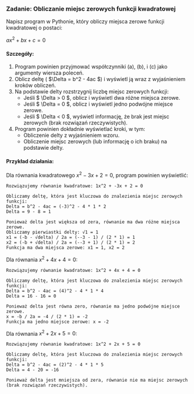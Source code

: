 ### Zadanie: Obliczanie miejsc zerowych funkcji kwadratowej

Napisz program w Pythonie, który obliczy miejsca zerowe funkcji kwadratowej o postaci:

$ax^2 + bx + c = 0$


#### Szczegóły:

1. Program powinien przyjmować współczynniki \(a\), \(b\), i \(c\) jako argumenty wiersza poleceń.
2. Oblicz deltę ( $\Delta = b^2 - 4ac $) i wyświetl ją wraz z wyjaśnieniem kroków obliczeń.
3. Na podstawie delty rozstrzygnij liczbę miejsc zerowych funkcji:
   - Jeśli $ \Delta > 0 $, oblicz i wyświetl dwa różne miejsca zerowe.
   - Jeśli $ \Delta = 0 $, oblicz i wyświetl jedno podwójne miejsce zerowe.
   - Jeśli $ \Delta < 0 $, wyświetl informację, że brak jest miejsc zerowych (brak rozwiązań rzeczywistych).
4. Program powinien dokładnie wyświetlać kroki, w tym:
   - Obliczenie delty z wyjaśnieniem wzoru.
   - Obliczenie miejsc zerowych (lub informację o ich braku) na podstawie delty.

#### Przykład działania:

Dla równania kwadratowego $x^2 - 3x + 2 = 0$, program powinien wyświetlić:

```
Rozwiązujemy równanie kwadratowe: 1x^2 + -3x + 2 = 0

Obliczamy deltę, która jest kluczowa do znalezienia miejsc zerowych funkcji:
Delta = b^2 - 4ac = (-3)^2 - 4 * 1 * 2
Delta = 9 - 8 = 1

Ponieważ delta jest większa od zera, równanie ma dwa różne miejsca zerowe.
Obliczamy pierwiastki delty: √1 = 1
x1 = (-b - √delta) / 2a = (--3 - 1) / (2 * 1) = 1
x2 = (-b + √delta) / 2a = (--3 + 1) / (2 * 1) = 2
Funkcja ma dwa miejsca zerowe: x1 = 1, x2 = 2
```

Dla równania $x^2 + 4x + 4 = 0$:

```
Rozwiązujemy równanie kwadratowe: 1x^2 + 4x + 4 = 0

Obliczamy deltę, która jest kluczowa do znalezienia miejsc zerowych funkcji:
Delta = b^2 - 4ac = (4)^2 - 4 * 1 * 4
Delta = 16 - 16 = 0

Ponieważ delta jest równa zero, równanie ma jedno podwójne miejsce zerowe.
x = -b / 2a = -4 / (2 * 1) = -2
Funkcja ma jedno miejsce zerowe: x = -2
```

Dla równania $x^2 + 2x + 5 = 0$:

```
Rozwiązujemy równanie kwadratowe: 1x^2 + 2x + 5 = 0

Obliczamy deltę, która jest kluczowa do znalezienia miejsc zerowych funkcji:
Delta = b^2 - 4ac = (2)^2 - 4 * 1 * 5
Delta = 4 - 20 = -16

Ponieważ delta jest mniejsza od zera, równanie nie ma miejsc zerowych (brak rozwiązań rzeczywistych).
```

